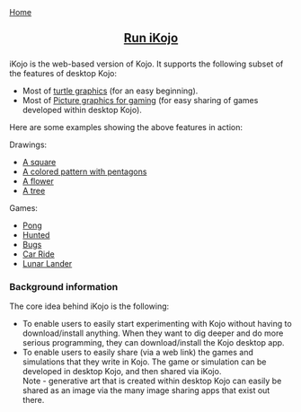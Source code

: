 <div class="nav">
  <a href="./index.html">Home</a>
</div>

<div style="text-align:center;margin:25px;">
  <span style="font-size:150%">
    <a href="http://ikojo.kogics.net"><strong>Run iKojo</strong></a> 
  </span>
</div>

iKojo is the web-based version of Kojo. It supports the following subset of the features of desktop Kojo:
* Most of [turtle graphics](reference/turtle.html) (for an easy beginning).
* Most of [Picture graphics for gaming](reference/gaming.html) (for easy sharing of games developed within desktop Kojo).

Here are some examples showing the above features in action:

Drawings:
* [A square](http://ikojo.kogics.net/sf/g1fJBcD/0)
* [A colored pattern with pentagons](http://ikojo.kogics.net/sf/oR9PJ43/0)
* [A flower](http://ikojo.kogics.net/sf/AlUnOa0/0)
* [A tree](http://ikojo.kogics.net/sf/NrOU9qJ/0)

Games:
* [Pong](http://ikojo.kogics.net/sf/nOB7vtO/0)
* [Hunted](http://ikojo.kogics.net/sf/KQPttLI/0)
* [Bugs](http://ikojo.kogics.net/sf/OuGi82j/0)
* [Car Ride](http://ikojo.kogics.net/sf/erwlDLW/0)
* [Lunar Lander](http://ikojo.kogics.net/sf/Y3MnOHR/0)

### Background information
The core idea behind iKojo is the following:
* To enable users to easily start experimenting with Kojo without having to download/install anything. When they want to dig deeper and do more serious programming, they can download/install the Kojo desktop app.
* To enable users to easily share (via a web link) the games and simulations that they write in Kojo. The game or simulation can be developed in desktop Kojo, and then shared via iKojo.  
Note - generative art that is created within desktop Kojo can easily be shared as an image via the many image sharing apps that exist out there.


